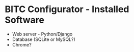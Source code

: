 BITC Configurator - Installed Software
====

- Web server - Python/Django
- Database (SQLite or MySQL?)
- Chrome?
